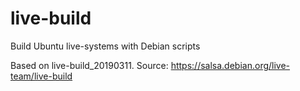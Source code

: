 # live-build
Build Ubuntu live-systems with Debian scripts

Based on live-build_20190311. Source: https://salsa.debian.org/live-team/live-build
